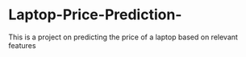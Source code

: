 # Laptop-Price-Prediction-
This is a project on predicting the price of a laptop based on relevant features 
